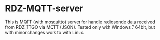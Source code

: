 # RDZ-MQTT-server
This is MQTT (with mosquitto) server for handle radiosonde data received from RDZ_TTGO via MQTT (JSON). Tested only with Windows 7 64bit, but with minor changes work to with Linux.
